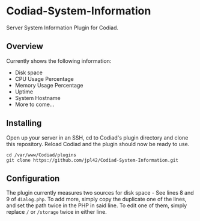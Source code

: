 # Codiad-System-Information
Server System Information Plugin for Codiad. 

## Overview
Currently shows the following information:
 - Disk space
 - CPU Usage Percentage
 - Memory Usage Percentage
 - Uptime
 - System Hostname
 - More to come...

## Installing
Open up your server in an SSH, cd to Codiad's plugin directory and clone this repository. Reload Codiad and the plugin should now be ready to use.
```
cd /var/www/Codiad/plugins
git clone https://github.com/jpl42/Codiad-System-Information.git
```

## Configuration
The plugin currently measures two sources for disk space - See lines 8 and 9 of `dialog.php`. To add more, simply copy the duplicate one of the lines, and set the path twice in the PHP in said line. To edit one of them, simply replace `/` or `/storage` twice in either line.

